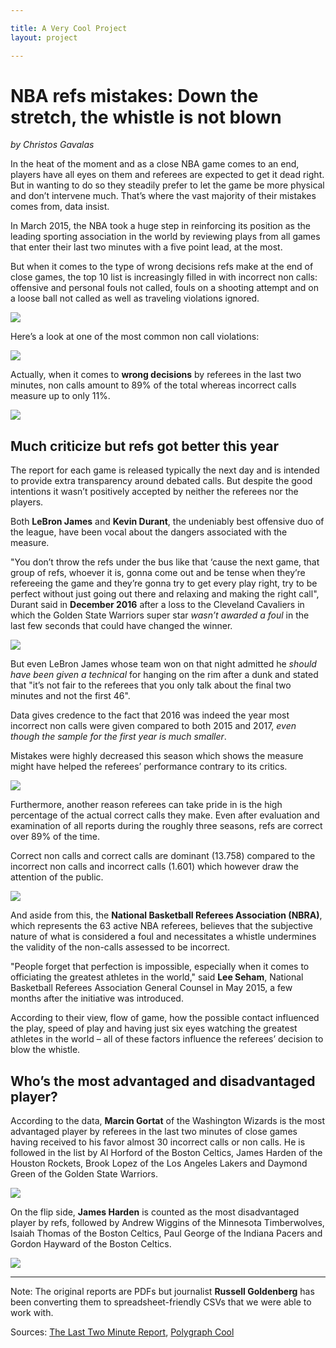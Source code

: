 ```yaml
---

title: A Very Cool Project
layout: project

---
```


# NBA refs mistakes: Down the stretch, the whistle is not blown

*by Christos Gavalas*

In the heat of the moment and as a close NBA game comes to an end, players have all eyes on them and referees are expected to get it dead right. But in wanting to do so they steadily prefer to let the game be more physical and don’t intervene much. That’s where the vast majority of their mistakes comes from, data insist.

In March 2015, the NBA took a huge step in reinforcing its position as the leading sporting association in the world by reviewing plays from all games that enter their last two minutes with a five point lead, at the most.  

But when it comes to the type of wrong decisions refs make at the end of close games, the top 10 list is increasingly filled in with incorrect non calls: offensive and personal fouls not called, fouls on a shooting attempt and on a loose ball not called as well as traveling violations ignored. 

![](Most-Common-Wrong.png)

Here’s a look at one of the most common non call violations:

![](travel.gif)

Actually, when it comes to **wrong decisions** by referees in the last two minutes, non calls amount to 89% of the total whereas incorrect calls measure up to only 11%.

![](Distribution-of-incorrect-calls.png)


## Much criticize but refs got better this year  

The report for each game is released typically the next day and is intended to provide extra transparency around debated calls. But despite the good intentions it wasn’t positively accepted by neither the referees nor the players.

Both **LeBron James** and **Kevin Durant**, the undeniably best offensive duo of the league, have been vocal about the dangers associated with the measure. 

"You don’t throw the refs under the bus like that ‘cause the next game, that group of refs, whoever it is, gonna come out and be tense when they’re refereeing the game and they’re gonna try to get every play right, try to be perfect without just going out there and relaxing and making the right call", Durant said in **December 2016** after a loss to the Cleveland Cavaliers in which the Golden State Warriors super star *wasn’t awarded a foul* in the last few seconds that could have changed the winner.  

![](durant_call.gif)

But even LeBron James whose team won on that night admitted he *should have been given a technical* for hanging on the rim after a dunk and stated that "it’s not fair to the referees that you only talk about the final two minutes and not the first 46".

Data gives credence to the fact that 2016 was indeed the year most incorrect non calls were given compared to both 2015 and 2017, *even though the sample for the first year is much smaller*. 

Mistakes were highly decreased this season which shows the measure might have helped the referees’ performance contrary to its critics.

![](Decisions-Per-Year.png)

Furthermore, another reason referees can take pride in is the high percentage of the actual correct calls they make. Even after evaluation and examination of all reports during the roughly three seasons, refs are correct over 89% of the time. 

Correct non calls and correct calls are dominant (13.758) compared to the incorrect non calls and incorrect calls (1.601) which however draw the attention of the public. 

![](Distribution-of-calls.png)

And aside from this, the **National Basketball Referees Association (NBRA)**, which represents the 63 active NBA referees, believes that the subjective nature of what is considered a foul and necessitates a whistle undermines the validity of the non-calls assessed to be incorrect. 

"People forget that perfection is impossible, especially when it comes to officiating the greatest athletes in the world," said **Lee Seham**, National Basketball Referees Association General Counsel in May 2015, a few months after the initiative was introduced. 

According to their view, flow of game, how the possible contact influenced the play, speed of play and having just six eyes watching the greatest athletes in the world – all of these factors influence the referees’ decision to blow the whistle. 

## Who’s the most advantaged and disadvantaged player?

According to the data, **Marcin Gortat** of the Washington Wizards is the most advantaged player by referees in the last two minutes of close games having received to his favor almost 30 incorrect calls or non calls. He is followed in the list by Al Horford of the Boston Celtics, James Harden of the Houston Rockets, Brook Lopez of the Los Angeles Lakers and Daymond Green of the Golden State Warriors.  

![](Mostly-Advantaged.png)

On the flip side, **James Harden** is counted as the most disadvantaged player by refs, followed by Andrew Wiggins of the Minnesota Timberwolves, Isaiah Thomas of the Boston Celtics, Paul George of the Indiana Pacers and Gordon Hayward of the Boston Celtics. 

![](Mostly-Disadvantaged.png)



-----------------

Note: The original reports are PDFs but journalist **Russell Goldenberg** has been converting them to spreadsheet-friendly CSVs that we were able to work with.

Sources: [The Last Two Minute Report](http://official.nba.com/nba-last-two-minute-reports-archive/), [Polygraph Cool](https://github.com/polygraph-cool/last-two-minute-report/tree/master/output)

